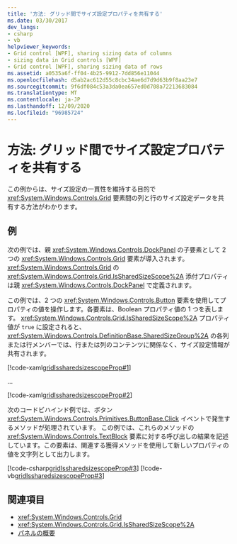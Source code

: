 ```yaml
---
title: '方法: グリッド間でサイズ設定プロパティを共有する'
ms.date: 03/30/2017
dev_langs:
- csharp
- vb
helpviewer_keywords:
- Grid control [WPF], sharing sizing data of columns
- sizing data in Grid controls [WPF]
- Grid control [WPF], sharing sizing data of rows
ms.assetid: a0535a6f-ff04-4b25-9912-7dd856e11044
ms.openlocfilehash: d5ab2ac612d55c8cbc34ae6d7d9d63b9f8aa23e7
ms.sourcegitcommit: 9f6df084c53a3da0ea657ed0d708a72213683084
ms.translationtype: MT
ms.contentlocale: ja-JP
ms.lasthandoff: 12/09/2020
ms.locfileid: "96985724"
---
```

# <a name="how-to-share-sizing-properties-between-grids"></a>方法: グリッド間でサイズ設定プロパティを共有する
この例からは、サイズ設定の一貫性を維持する目的で <xref:System.Windows.Controls.Grid> 要素間の列と行のサイズ設定データを共有する方法がわかります。  
  
## <a name="example"></a>例  
 次の例では、親 <xref:System.Windows.Controls.DockPanel> の子要素として 2 つの <xref:System.Windows.Controls.Grid> 要素が導入されます。 <xref:System.Windows.Controls.Grid> の <xref:System.Windows.Controls.Grid.IsSharedSizeScope%2A> 添付プロパティは親 <xref:System.Windows.Controls.DockPanel> で定義されます。  
  
 この例では、2 つの <xref:System.Windows.Controls.Button> 要素を使用してプロパティの値を操作します。各要素は、Boolean プロパティ値の 1 つを表します。 <xref:System.Windows.Controls.Grid.IsSharedSizeScope%2A> プロパティ値が `true` に設定されると、<xref:System.Windows.Controls.DefinitionBase.SharedSizeGroup%2A> の各列または行メンバーでは、行または列のコンテンツに関係なく、サイズ設定情報が共有されます。  
  
 [!code-xaml[gridIssharedsizescopeProp#1](~/samples/snippets/csharp/VS_Snippets_Wpf/gridIssharedsizescopeProp/CSharp/Window1.xaml#1)]  
  
 ...  
  
 [!code-xaml[gridIssharedsizescopeProp#2](~/samples/snippets/csharp/VS_Snippets_Wpf/gridIssharedsizescopeProp/CSharp/Window1.xaml#2)]  
  
 次のコードビハインド例では、ボタン <xref:System.Windows.Controls.Primitives.ButtonBase.Click> イベントで発生するメソッドが処理されています。 この例では、これらのメソッドの <xref:System.Windows.Controls.TextBlock> 要素に対する呼び出しの結果を記述しています。この要素は、関連する獲得メソッドを使用して新しいプロパティの値を文字列として出力します。  
  
 [!code-csharp[gridIssharedsizescopeProp#3](~/samples/snippets/csharp/VS_Snippets_Wpf/gridIssharedsizescopeProp/CSharp/Window1.xaml.cs#3)]
 [!code-vb[gridIssharedsizescopeProp#3](~/samples/snippets/visualbasic/VS_Snippets_Wpf/gridIssharedsizescopeProp/VisualBasic/Window1.xaml.vb#3)]  
  
## <a name="see-also"></a>関連項目

- <xref:System.Windows.Controls.Grid>
- <xref:System.Windows.Controls.Grid.IsSharedSizeScope%2A>
- [パネルの概要](panels-overview.md)
